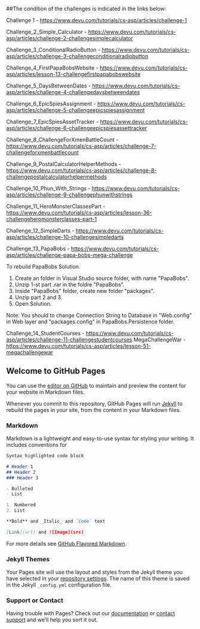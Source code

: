 ##The condition of the challenges is indicated in the links below:

Challenge 1                               - https://www.devu.com/tutorials/cs-asp/articles/challenge-1 

Challenge_2_Simple_Calculator             - https://www.devu.com/tutorials/cs-asp/articles/challenge-2-challengesimplecalculator

Challenge_3_ConditionalRadioButton        - https://www.devu.com/tutorials/cs-asp/articles/challenge-3-challengeconditionalradiobutton

Challenge_4_FirstPapaBobsWebsite          - https://www.devu.com/tutorials/cs-asp/articles/lesson-13-challengefirstpapabobswebsite

Challenge_5_DaysBetweenDates              - https://www.devu.com/tutorials/cs-asp/articles/challenge-4-challengedaysbetweendates

Challenge_6_EpicSpiesAssignment           - https://www.devu.com/tutorials/cs-asp/articles/challenge-5-challengeepicspiesassignment

Challenge_7_EpicSpiesAssetTracker         - https://www.devu.com/tutorials/cs-asp/articles/challenge-6-challengeepicspiesassettracker

Challenge_8_ChallengeForXmenBattleCount   - https://www.devu.com/tutorials/cs-asp/articles/challenge-7-challengeforxmenbattlecount

Challenge_9_PostalCalculatorHelperMethods - https://www.devu.com/tutorials/cs-asp/articles/challenge-8-challengepostalcalculatorhelpermethods

Challenge_10_Phun_With_Strings            - https://www.devu.com/tutorials/cs-asp/articles/challenge-9-challengephunwithstrings

Challenge_11_HeroMonsterClassesPart       - https://www.devu.com/tutorials/cs-asp/articles/lesson-36-challengeheromonsterclasses-part-1

Challenge_12_SimpleDarts                  - https://www.devu.com/tutorials/cs-asp/articles/challenge-10-challengesimpledarts

Challenge_13_PapaBobs                     - https://www.devu.com/tutorials/cs-asp/articles/challenge-papa-bobs-mega-challenge

To rebuild PapaBobs Solution.
1. Create an folder in Visual Studio source folder, with name "PapaBobs". 
2. Unzip 1-st part .rar in the foldre "PapaBobs".
3. Inside "PapaBobs" folder, create new folder "packages".
4. Unzip part 2 and 3.
5. Open Solution.

Note: You should to change Connection String to Database in "Web.config" in Web layer and "packages.config"
in PapaBobs.Persistence folder.

Challenge_14_StudentCourses               - https://www.devu.com/tutorials/cs-asp/articles/challenge-11-challengestudentcourses
MegaChallengeWar                          - https://www.devu.com/tutorials/cs-asp/articles/lesson-51-megachallengewar
















## Welcome to GitHub Pages

You can use the [editor on GitHub](https://github.com/IoanZ1994/CS-Fundamentals-via-ASP.NET-Web-Apps/edit/master/README.md) to maintain and preview the content for your website in Markdown files.

Whenever you commit to this repository, GitHub Pages will run [Jekyll](https://jekyllrb.com/) to rebuild the pages in your site, from the content in your Markdown files.

### Markdown

Markdown is a lightweight and easy-to-use syntax for styling your writing. It includes conventions for

```markdown
Syntax highlighted code block

# Header 1
## Header 2
### Header 3

- Bulleted
- List

1. Numbered
2. List

**Bold** and _Italic_ and `Code` text

[Link](url) and ![Image](src)
```

For more details see [GitHub Flavored Markdown](https://guides.github.com/features/mastering-markdown/).

### Jekyll Themes

Your Pages site will use the layout and styles from the Jekyll theme you have selected in your [repository settings](https://github.com/IoanZ1994/CS-Fundamentals-via-ASP.NET-Web-Apps/settings). The name of this theme is saved in the Jekyll `_config.yml` configuration file.

### Support or Contact

Having trouble with Pages? Check out our [documentation](https://help.github.com/categories/github-pages-basics/) or [contact support](https://github.com/contact) and we’ll help you sort it out.
